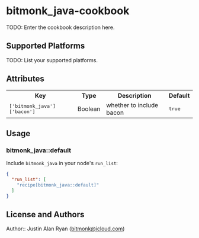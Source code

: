 # bitmonk_java-cookbook

TODO: Enter the cookbook description here.

## Supported Platforms

TODO: List your supported platforms.

## Attributes

<table>
  <tr>
    <th>Key</th>
    <th>Type</th>
    <th>Description</th>
    <th>Default</th>
  </tr>
  <tr>
    <td><tt>['bitmonk_java']['bacon']</tt></td>
    <td>Boolean</td>
    <td>whether to include bacon</td>
    <td><tt>true</tt></td>
  </tr>
</table>

## Usage

### bitmonk_java::default

Include `bitmonk_java` in your node's `run_list`:

```json
{
  "run_list": [
    "recipe[bitmonk_java::default]"
  ]
}
```

## License and Authors

Author:: Justin Alan Ryan (<bitmonk@icloud.com>)
